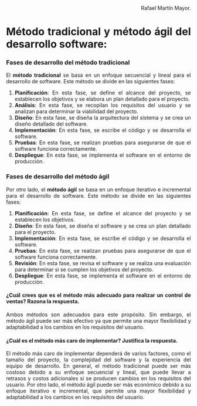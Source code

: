 <div align="justify">

<div align="right">
Rafael Martín Mayor.
</div>

# Método tradicional y método ágil del desarrollo software:

### Fases de desarrollo del método tradicional

El **método tradicional** se basa en un enfoque secuencial y lineal para el desarrollo de software. Este método se divide en las siguientes fases:

1. **Planificación**: En esta fase, se define el alcance del proyecto, se establecen los objetivos y se elabora un plan detallado para el proyecto.
2. **Análisis**: En esta fase, se recopilan los requisitos del usuario y se analizan para determinar la viabilidad del proyecto.
3. **Diseño**: En esta fase, se diseña la arquitectura del sistema y se crea un diseño detallado del software.
4. **Implementación**: En esta fase, se escribe el código y se desarrolla el software.
5. **Pruebas**: En esta fase, se realizan pruebas para asegurarse de que el software funciona correctamente.
6. **Despliegue**: En esta fase, se implementa el software en el entorno de producción.

### Fases de desarrollo del método ágil

Por otro lado, el **método ágil** se basa en un enfoque iterativo e incremental para el desarrollo de software. Este método se divide en las siguientes fases:

1. **Planificación**: En esta fase, se define el alcance del proyecto y se establecen los objetivos.
2. **Diseño**: En esta fase, se diseña el software y se crea un plan detallado para el proyecto.
3. **Implementación**: En esta fase, se escribe el código y se desarrolla el software.
4. **Pruebas**: En esta fase, se realizan pruebas para asegurarse de que el software funciona correctamente.
5. **Revisión**: En esta fase, se revisa el software y se realiza una evaluación para determinar si se cumplen los objetivos del proyecto.
6. **Despliegue**: En esta fase, se implementa el software en el entorno de producción.

#### ¿Cuál crees que es el método más adecuado para realizar un control de ventas? Razona la respuesta.

Ambos métodos son adecuados para este propósito. Sin embargo, el método ágil puede ser más efectivo ya que permite una mayor flexibilidad y adaptabilidad a los cambios en los requisitos del usuario.

#### ¿Cuál es el método más caro de implementar? Justifica la respuesta.

El método más caro de implementar dependerá de varios factores, como el tamaño del proyecto, la complejidad del software y la experiencia del equipo de desarrollo. En general, el método tradicional puede ser más costoso debido a su enfoque secuencial y lineal, que puede llevar a retrasos y costos adicionales si se producen cambios en los requisitos del usuario. Por otro lado, el método ágil puede ser más económico debido a su enfoque iterativo e incremental, que permite una mayor flexibilidad y adaptabilidad a los cambios en los requisitos del usuario.

</div>